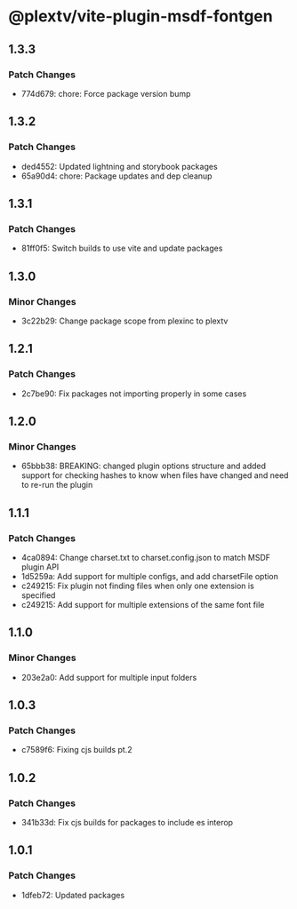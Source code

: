 # @plextv/vite-plugin-msdf-fontgen

## 1.3.3

### Patch Changes

- 774d679: chore: Force package version bump

## 1.3.2

### Patch Changes

- ded4552: Updated lightning and storybook packages
- 65a90d4: chore: Package updates and dep cleanup

## 1.3.1

### Patch Changes

- 81ff0f5: Switch builds to use vite and update packages

## 1.3.0

### Minor Changes

- 3c22b29: Change package scope from plexinc to plextv

## 1.2.1

### Patch Changes

- 2c7be90: Fix packages not importing properly in some cases

## 1.2.0

### Minor Changes

- 65bbb38: BREAKING: changed plugin options structure and added support for checking hashes to know when files have changed and need to re-run the plugin

## 1.1.1

### Patch Changes

- 4ca0894: Change charset.txt to charset.config.json to match MSDF plugin API
- 1d5259a: Add support for multiple configs, and add charsetFile option
- c249215: Fix plugin not finding files when only one extension is specified
- c249215: Add support for multiple extensions of the same font file

## 1.1.0

### Minor Changes

- 203e2a0: Add support for multiple input folders

## 1.0.3

### Patch Changes

- c7589f6: Fixing cjs builds pt.2

## 1.0.2

### Patch Changes

- 341b33d: Fix cjs builds for packages to include es interop

## 1.0.1

### Patch Changes

- 1dfeb72: Updated packages
